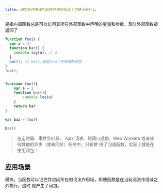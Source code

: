 ```yaml
---
title: 闭包及作用闭包有哪些使用场景？优缺点是什么
---
```


是指内部函数总是可以访问其所在外部函数中声明的变量和参数，及时外部函数被返回了
```js
function foo() {
  var a = 2;
  function bar() {
    console.log(a); // 2
  }
  bar(); // bar()涵盖foo()作用域的闭包
}
foo();

```

```js

function foo(){
    var a = 2
    function bar(){
        console.log(a)
    }
    return bar
}

var baz = foo()

baz()
```

>在定时器、事件监听器、
Ajax 请求、跨窗口通信、Web Workers 或者任何其他的异步（或者同步）任务中，只要使
用了回调函数，实际上就是在使用闭包！

## 应用场景 

模块，当函数可以记住并访问所在的词法作用域，即使函数是在当前词法作用域之外执行，这时
就产生了闭包。